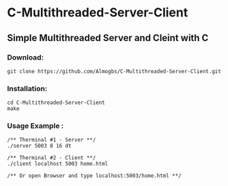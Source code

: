 # C-Multithreaded-Server-Client

## Simple Multithreaded Server and Cleint with C

### Download:
    git clone https://github.com/Almogbs/C-Multithreaded-Server-Client.git

### Installation:
    cd C-Multithreaded-Server-Client
    make
    
### Usage Example :
    /** Therminal #1 - Server **/
    ./server 5003 8 16 dt
    
    /** Therminal #2 - Client **/
    ./client localhost 5003 home.html
    
    /** Or open Browser and type localhost:5003/home.html **/
    
